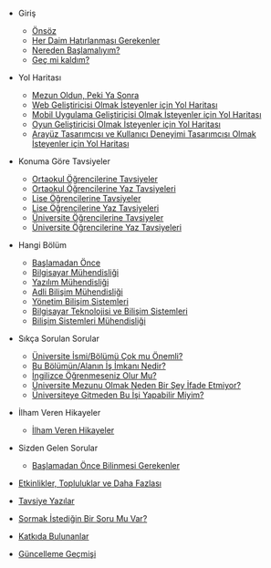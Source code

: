 * Giriş

  * [Önsöz](giris/onsoz.md)
  * [Her Daim Hatırlanması Gerekenler](giris/herdaimhatirlanmasigerekenler.md)
  * [Nereden Başlamalıyım?](giris/neredenbaslamaliyim.md)
  * [Geç mi kaldım?](giris/gecmikaldim.md)

* Yol Haritası

  * [Mezun Oldun, Peki Ya Sonra](yolharitasi/mezunoldun.md)
  * [Web Geliştiricisi Olmak İsteyenler için Yol Haritası](yolharitasi/webdeveloper)
  * [Mobil Uygulama Geliştiricisi Olmak İsteyenler için Yol Haritası](yolharitasi/mobiledeveloper.md)
  * [Oyun Geliştiricisi Olmak İsteyenler için Yol Haritası]()
  * [Arayüz Tasarımcısı ve Kullanıcı Deneyimi Tasarımcısı Olmak İsteyenler için Yol Haritası]()

* Konuma Göre Tavsiyeler

  * [Ortaokul Öğrencilerine Tavsiyeler]()
  * [Ortaokul Öğrencilerine Yaz Tavsiyeleri]()
  * [Lise Öğrencilerine Tavsiyeler]()
  * [Lise Öğrencilerine Yaz Tavsiyeleri]()
  * [Üniversite Öğrencilerine Tavsiyeler]()
  * [Üniversite Öğrencilerine Yaz Tavsiyeleri]()

* Hangi Bölüm

    * [Başlamadan Önce]()
    * [Bilgisayar Mühendisliği]()
    * [Yazılım Mühendisliği]()
    * [Adli Bilişim Mühendisliği]()
    * [Yönetim Bilişim Sistemleri]()
    * [Bilgisayar Teknolojisi ve Bilişim Sistemleri]()
    * [Bilişim Sistemleri Mühendisliği]()

* Sıkça Sorulan Sorular

    * [Üniversite İsmi/Bölümü Çok mu Önemli?](sss/universiteismionemli.md)
    * [Bu Bölümün/Alanın İş İmkanı Nedir?](sss/isimkani.md)
    * [İngilizce Öğrenmeseniz Olur Mu?](sss/ingilizce.md)
    * [Üniversite Mezunu Olmak Neden Bir Şey İfade Etmiyor?](sss/universitemezunu.md)
    * [Üniversiteye Gitmeden Bu İşi Yapabilir Miyim?](sss/universiteokumadan.md)

* İlham Veren Hikayeler

    * [İlham Veren Hikayeler]()

* Sizden Gelen Sorular

    * [Başlamadan Önce Bilinmesi Gerekenler]()

* [Etkinlikler, Topluluklar ve Daha Fazlası](etkinliklertopluluklar.md)
* [Tavsiye Yazılar](tavsiyeyazilar.md)
* [Sormak İstediğin Bir Soru Mu Var?](sormakistediginbirsorumuvar.md)
* [Katkıda Bulunanlar](katkidabulunanlar.md)
* [Güncelleme Geçmişi](guncellemegecmisi.md)
